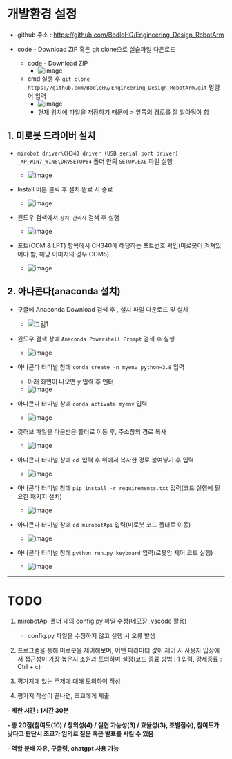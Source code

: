 # 개발환경 설정

- github 주소 : https://github.com/BodleHG/Engineering_Design_RobotArm

- code - Download ZIP 혹은 git clone으로 실습파일 다운로드
  - code - Download ZIP
    - ![image](https://user-images.githubusercontent.com/89232601/236130658-419839f3-a6d7-4181-bfc0-5ce3517304b2.png)
  - cmd 실행 후 ```git clone https://github.com/BodleHG/Engineering_Design_RobotArm.git``` 명령어 입력
    - ![image](https://user-images.githubusercontent.com/89232601/236131027-9c7eda36-227a-46f3-8dc9-52afb1168ec8.png)
    - 현재 위치에 파일을 저장하기 때문에 > 앞쪽의 경로를 잘 알아둬야 함

## 1. 미로봇 드라이버 설치
- ```mirobot driver\CH340 driver (USB serial port driver) _XP_WIN7_WIN8\DRVSETUP64``` 폴더 안의 ```SETUP.EXE``` 파일 실행
  - ![image](https://user-images.githubusercontent.com/89232601/236123192-c6828d1d-dc30-4cd1-b592-8f275fd94d5c.png)

- Install 버튼 클릭 후 설치 완료 시 종료
  - ![image](https://user-images.githubusercontent.com/89232601/236123304-fd205aaa-5d88-4396-abed-ba4ed4a823a7.png)

- 윈도우 검색에서 ```장치 관리자``` 검색 후 실행
  - ![image](https://user-images.githubusercontent.com/89232601/236123811-b8ededc6-8bdd-411f-9054-c36f54ecd82c.png)

- 포트(COM & LPT) 항목에서 CH340에 해당하는 포트번호 확인(미로봇이 켜져있어야 함, 해당 이미지의 경우 COM5)
  - ![image](https://user-images.githubusercontent.com/89232601/236123998-5b1ee528-8af6-4d84-875f-59f1cf21e22b.png)


## 2. 아나콘다(anaconda 설치)

- 구글에 Anaconda Download 검색 후 , 설치 파일 다운로드 및 설치
  - ![그림1](https://user-images.githubusercontent.com/89232601/236665402-925a3903-4187-46e2-ba41-39d5258fb46d.jpg)

- 윈도우 검색 창에 ```Anaconda Powershell Prompt``` 검색 후 실행
  - ![image](https://user-images.githubusercontent.com/89232601/236665573-dcdf3c4f-3a21-41c5-b177-03a7827ac481.png)

- 아나콘다 터미널 창에 ```conda create -n myenv python=3.8``` 입력
  - 아래 화면이 나오면 y 입력 후 엔터
  - ![image](https://user-images.githubusercontent.com/89232601/236665756-198c0234-c09e-4c2b-878c-995af2f474c4.png)

- 아나콘다 터미널 창에 ```conda activate myenv``` 입력
  - ![image](https://user-images.githubusercontent.com/89232601/236665971-235053ad-8bb2-4d07-bef5-30591bff3804.png)

- 깃허브 파일을 다운받은 폴더로 이동 후, 주소창의 경로 복사
  - ![image](https://user-images.githubusercontent.com/89232601/236666286-37fb6591-5048-4dfd-b3bf-e40eb6ff0757.png)


- 아나콘다 터미널 창에 ```cd ```입력 후 위에서 복사한 경로 붙여넣기 후 입력
  - ![image](https://user-images.githubusercontent.com/89232601/236666304-19657813-167b-4936-a182-5460ccd28c63.png)

- 아나콘다 터미널 창에 ```pip install -r requirements.txt``` 입력(코드 실행에 필요한 패키지 설치)
  - ![image](https://user-images.githubusercontent.com/89232601/236666373-a12f51fb-98ec-469c-9c76-7f5468d86fa3.png)

- 아나콘다 터미널 창에 ```cd mirobotApi``` 입력(미로봇 코드 폴더로 이동)
  - ![image](https://user-images.githubusercontent.com/89232601/236666442-adcd91a0-648b-499f-b273-bf02e0efd00e.png)

- 아나콘다 터미널 창에 ```python run.py keyboard``` 입력(로봇암 제어 코드 실행)
  - ![image](https://user-images.githubusercontent.com/89232601/236666673-9cb7e2a6-c078-4a82-a404-9f11cd6c95f6.png)
- - -
# TODO
1. mirobotApi 폴더 내의 config.py 파일 수정(메모장, vscode 활용)
   - config.py 파일을 수정하지 않고 실행 시 오류 발생 

2. 프로그램을 통해 미로봇을 제어해보며, 어떤 파라미터 값이 제어 시 사용자 입장에서 접근성이 가장 높은지 조원과 토의하며 설정(코드 종료 방법 : 1 입력, 강제종료 : Ctrl + c)

3. 평가지에 있는 주제에 대해 토의하여 작성

4. 평가지 작성이 끝나면, 조교에게 제출

**- 제한 시간 : 1시간 30분**

**- 총 20점(참여도(10) / 창의성(4) / 실현 가능성(3) / 효율성(3), 조별점수), 참여도가 낮다고 판단시 조교가 임의로 질문 혹은 발표를 시킬 수 있음**

**- 역할 분배 자유, 구글링, chatgpt 사용 가능**